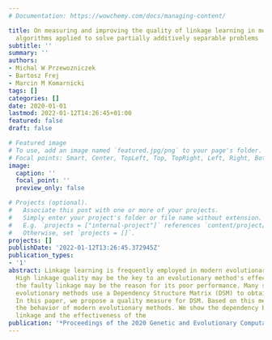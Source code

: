 ```yaml
---
# Documentation: https://wowchemy.com/docs/managing-content/

title: On measuring and improving the quality of linkage learning in modern evolutionary
  algorithms applied to solve partially additively separable problems
subtitle: ''
summary: ''
authors:
- Michal W Przewozniczek
- Bartosz Frej
- Marcin M Komarnicki
tags: []
categories: []
date: 2020-01-01
lastmod: 2022-01-12T14:26:45+01:00
featured: false
draft: false

# Featured image
# To use, add an image named `featured.jpg/png` to your page's folder.
# Focal points: Smart, Center, TopLeft, Top, TopRight, Left, Right, BottomLeft, Bottom, BottomRight.
image:
  caption: ''
  focal_point: ''
  preview_only: false

# Projects (optional).
#   Associate this post with one or more of your projects.
#   Simply enter your project's folder or file name without extension.
#   E.g. `projects = ["internal-project"]` references `content/project/deep-learning/index.md`.
#   Otherwise, set `projects = []`.
projects: []
publishDate: '2022-01-12T13:26:45.372945Z'
publication_types:
- '1'
abstract: Linkage learning is frequently employed in modern evolutionary algorithms.
  High linkage quality may be the key to an evolutionary method's effectiveness. Similarly,
  the faulty linkage may be the reason for its poor performance. Many state-of-the-art
  evolutionary methods use a Dependency Structure Matrix (DSM) to obtain linkage.
  In this paper, we propose a quality measure for DSM. Based on this measure, we analyze
  the behavior of modern evolutionary methods. We show the dependency between the
  linkage and the effectiveness of the
publication: '*Proceedings of the 2020 Genetic and Evolutionary Computation Conference*'
---
```

